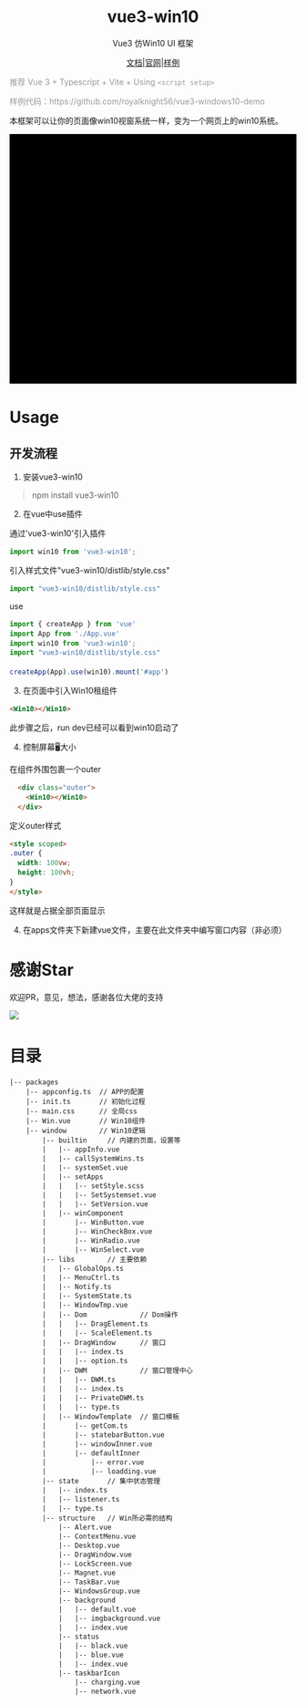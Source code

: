 <!--
 * @Author: zhangweiyuan-Royal
 * @LastEditTime: 2022-04-26 15:08:12
 * @Description: 
 * @FilePath: /myindex/README.md
-->

<h1 align="center">vue3-win10</h1>

<div align="center">

Vue3 仿Win10 UI 框架

</div>

<div align="center">

<a href="http://v3w10.myim.online" target="_blank">文档</a>|<a href="http://v3w10.myim.online" target="_blank">官网</a>|<a href="http://myim.online" target="_blank">样例</a>

</div>

<span style="color:#999;text-align:center">推荐 Vue 3 + Typescript + Vite + Using `<script setup>`
</span>

<span style="color:#999;text-align:center">
样例代码：https://github.com/royalknight56/vue3-windows10-demo
</span>


本框架可以让你的页面像win10视窗系统一样，变为一个网页上的win10系统。

<!-- : [myim.online](http://myim.online) -->
![IMAGE](./rdmassert/open.gif)
<!-- ![IMAGE](./rdmassert/wintmp.gif) -->

# Usage

## 开发流程


1. 安装vue3-win10

> npm install vue3-win10

2. 在vue中use插件

通过'vue3-win10'引入插件
```js
import win10 from 'vue3-win10';
```
引入样式文件"vue3-win10/distlib/style.css"

```js
import "vue3-win10/distlib/style.css"
```

use

```js
import { createApp } from 'vue'
import App from './App.vue'
import win10 from 'vue3-win10';
import "vue3-win10/distlib/style.css"

createApp(App).use(win10).mount('#app')
```


3. 在页面中引入Win10租组件
 
```html
<Win10></Win10>
```

此步骤之后，run dev已经可以看到win10启动了

4. 控制屏幕🖥大小

在组件外围包裹一个outer

```html
  <div class="outer">
    <Win10></Win10>
  </div>
```
定义outer样式
  
```html
<style scoped>
.outer {
  width: 100vw;
  height: 100vh;
}
</style>
```
这样就是占据全部页面显示


4. 在apps文件夹下新建vue文件，主要在此文件夹中编写窗口内容（非必须）

# 感谢Star

欢迎PR，意见，想法，感谢各位大佬的支持

![](https://komarev.com/ghpvc/?username=royalknight56&color=blue)



# 目录
```
|-- packages
    |-- appconfig.ts  // APP的配置
    |-- init.ts       // 初始化过程
    |-- main.css      // 全局css
    |-- Win.vue       // Win10组件
    |-- window        // Win10逻辑
        |-- builtin     // 内建的页面，设置等
        |   |-- appInfo.vue
        |   |-- callSystemWins.ts
        |   |-- systemSet.vue
        |   |-- setApps
        |   |   |-- setStyle.scss
        |   |   |-- SetSystemset.vue
        |   |   |-- SetVersion.vue
        |   |-- winComponent
        |       |-- WinButton.vue
        |       |-- WinCheckBox.vue
        |       |-- WinRadio.vue
        |       |-- WinSelect.vue
        |-- libs        // 主要依赖
        |   |-- GlobalOps.ts
        |   |-- MenuCtrl.ts
        |   |-- Notify.ts
        |   |-- SystemState.ts
        |   |-- WindowTmp.vue
        |   |-- Dom             // Dom操作
        |   |   |-- DragElement.ts
        |   |   |-- ScaleElement.ts
        |   |-- DragWindow      // 窗口
        |   |   |-- index.ts
        |   |   |-- option.ts
        |   |-- DWM             // 窗口管理中心
        |   |   |-- DWM.ts
        |   |   |-- index.ts
        |   |   |-- PrivateDWM.ts
        |   |   |-- type.ts
        |   |-- WindowTemplate  // 窗口模板
        |       |-- getCom.ts
        |       |-- statebarButton.vue
        |       |-- windowInner.vue
        |       |-- defaultInner
        |           |-- error.vue
        |           |-- loadding.vue
        |-- state       // 集中状态管理
        |   |-- index.ts
        |   |-- listener.ts
        |   |-- type.ts
        |-- structure   // Win所必需的结构
            |-- Alert.vue
            |-- ContextMenu.vue
            |-- Desktop.vue
            |-- DragWindow.vue
            |-- LockScreen.vue
            |-- Magnet.vue
            |-- TaskBar.vue
            |-- WindowsGroup.vue
            |-- background
            |   |-- default.vue
            |   |-- imgbackground.vue
            |   |-- index.vue
            |-- status
            |   |-- black.vue
            |   |-- blue.vue
            |   |-- index.vue
            |-- taskbarIcon
                |-- charging.vue
                |-- network.vue

```
